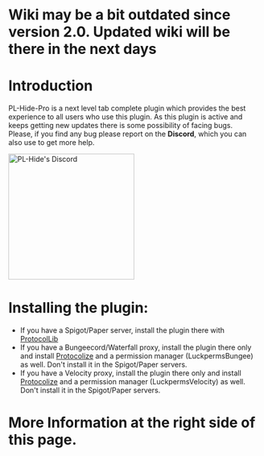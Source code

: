 # **Wiki may be a bit outdated since version 2.0. Updated wiki will be there in the next days**

# Introduction
PL-Hide-Pro is a next level tab complete plugin which provides the best experience to all users who use this plugin. As this plugin is active and keeps getting new updates there is some possibility of facing bugs.<br/>Please, if you find any bug please report on the **Discord**, which you can also use to get more help.

<a href="https://discord.gg/N5GwQpU" target="__blank" >
<img alt="PL-Hide's Discord" src="https://camo.githubusercontent.com/63ae7f06796745801c27f3f9d3d0b00042d7066b/68747470733a2f2f646973636f72646170702e636f6d2f6173736574732f65343932333539346536393461323135343261343839343731656366666135302e7376673f73616e6974697a653d74727565" width=250">
</a>

# Installing the plugin:
* If you have a Spigot/Paper server, install the plugin there with [ProtocolLib](https://www.spigotmc.org/resources/1997/)
* If you have a Bungeecord/Waterfall proxy, install the plugin there only and install [Protocolize](https://www.spigotmc.org/resources/63778/) and a permission manager (LuckpermsBungee) as well. Don't install it in the Spigot/Paper servers.
* If you have a Velocity proxy, install the plugin there only and install [Protocolize](https://www.spigotmc.org/resources/63778/) and a permission manager (LuckpermsVelocity) as well. Don't install it in the Spigot/Paper servers.  

# More Information at the right side of this page.
